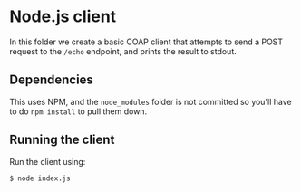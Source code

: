 # Node.js client

In this folder we create a basic COAP client that attempts to send a POST
request to the `/echo` endpoint, and prints the result to stdout.

## Dependencies

This uses NPM, and the `node_modules` folder is not committed so you'll have to
do `npm install` to pull them down.

## Running the client

Run the client using:

```bash
$ node index.js
```
